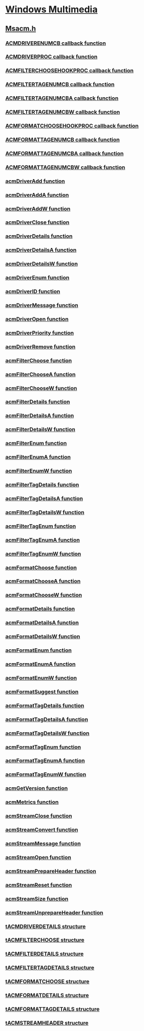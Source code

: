 # [Windows Multimedia](../_multimedia/index.md)
## [Msacm.h](index.md)
### [ACMDRIVERENUMCB callback function](../msacm/nc-msacm-acmdriverenumcb.md)
### [ACMDRIVERPROC callback function](../msacm/nc-msacm-acmdriverproc.md)
### [ACMFILTERCHOOSEHOOKPROC callback function](../msacm/nc-msacm-acmfilterchoosehookproc.md)
### [ACMFILTERTAGENUMCB callback function](../msacm/nc-msacm-acmfiltertagenumcb.md)
### [ACMFILTERTAGENUMCBA callback function](../msacm/nc-msacm-acmfiltertagenumcba.md)
### [ACMFILTERTAGENUMCBW callback function](../msacm/nc-msacm-acmfiltertagenumcbw.md)
### [ACMFORMATCHOOSEHOOKPROC callback function](../msacm/nc-msacm-acmformatchoosehookproc.md)
### [ACMFORMATTAGENUMCB callback function](../msacm/nc-msacm-acmformattagenumcb.md)
### [ACMFORMATTAGENUMCBA callback function](../msacm/nc-msacm-acmformattagenumcba.md)
### [ACMFORMATTAGENUMCBW callback function](../msacm/nc-msacm-acmformattagenumcbw.md)
### [acmDriverAdd function](../msacm/nf-msacm-acmdriveradd.md)
### [acmDriverAddA function](../msacm/nf-msacm-acmdriveradda.md)
### [acmDriverAddW function](../msacm/nf-msacm-acmdriveraddw.md)
### [acmDriverClose function](../msacm/nf-msacm-acmdriverclose.md)
### [acmDriverDetails function](../msacm/nf-msacm-acmdriverdetails.md)
### [acmDriverDetailsA function](../msacm/nf-msacm-acmdriverdetailsa.md)
### [acmDriverDetailsW function](../msacm/nf-msacm-acmdriverdetailsw.md)
### [acmDriverEnum function](../msacm/nf-msacm-acmdriverenum.md)
### [acmDriverID function](../msacm/nf-msacm-acmdriverid.md)
### [acmDriverMessage function](../msacm/nf-msacm-acmdrivermessage.md)
### [acmDriverOpen function](../msacm/nf-msacm-acmdriveropen.md)
### [acmDriverPriority function](../msacm/nf-msacm-acmdriverpriority.md)
### [acmDriverRemove function](../msacm/nf-msacm-acmdriverremove.md)
### [acmFilterChoose function](../msacm/nf-msacm-acmfilterchoose.md)
### [acmFilterChooseA function](../msacm/nf-msacm-acmfilterchoosea.md)
### [acmFilterChooseW function](../msacm/nf-msacm-acmfilterchoosew.md)
### [acmFilterDetails function](../msacm/nf-msacm-acmfilterdetails.md)
### [acmFilterDetailsA function](../msacm/nf-msacm-acmfilterdetailsa.md)
### [acmFilterDetailsW function](../msacm/nf-msacm-acmfilterdetailsw.md)
### [acmFilterEnum function](../msacm/nf-msacm-acmfilterenum.md)
### [acmFilterEnumA function](../msacm/nf-msacm-acmfilterenuma.md)
### [acmFilterEnumW function](../msacm/nf-msacm-acmfilterenumw.md)
### [acmFilterTagDetails function](../msacm/nf-msacm-acmfiltertagdetails.md)
### [acmFilterTagDetailsA function](../msacm/nf-msacm-acmfiltertagdetailsa.md)
### [acmFilterTagDetailsW function](../msacm/nf-msacm-acmfiltertagdetailsw.md)
### [acmFilterTagEnum function](../msacm/nf-msacm-acmfiltertagenum.md)
### [acmFilterTagEnumA function](../msacm/nf-msacm-acmfiltertagenuma.md)
### [acmFilterTagEnumW function](../msacm/nf-msacm-acmfiltertagenumw.md)
### [acmFormatChoose function](../msacm/nf-msacm-acmformatchoose.md)
### [acmFormatChooseA function](../msacm/nf-msacm-acmformatchoosea.md)
### [acmFormatChooseW function](../msacm/nf-msacm-acmformatchoosew.md)
### [acmFormatDetails function](../msacm/nf-msacm-acmformatdetails.md)
### [acmFormatDetailsA function](../msacm/nf-msacm-acmformatdetailsa.md)
### [acmFormatDetailsW function](../msacm/nf-msacm-acmformatdetailsw.md)
### [acmFormatEnum function](../msacm/nf-msacm-acmformatenum.md)
### [acmFormatEnumA function](../msacm/nf-msacm-acmformatenuma.md)
### [acmFormatEnumW function](../msacm/nf-msacm-acmformatenumw.md)
### [acmFormatSuggest function](../msacm/nf-msacm-acmformatsuggest.md)
### [acmFormatTagDetails function](../msacm/nf-msacm-acmformattagdetails.md)
### [acmFormatTagDetailsA function](../msacm/nf-msacm-acmformattagdetailsa.md)
### [acmFormatTagDetailsW function](../msacm/nf-msacm-acmformattagdetailsw.md)
### [acmFormatTagEnum function](../msacm/nf-msacm-acmformattagenum.md)
### [acmFormatTagEnumA function](../msacm/nf-msacm-acmformattagenuma.md)
### [acmFormatTagEnumW function](../msacm/nf-msacm-acmformattagenumw.md)
### [acmGetVersion function](../msacm/nf-msacm-acmgetversion.md)
### [acmMetrics function](../msacm/nf-msacm-acmmetrics.md)
### [acmStreamClose function](../msacm/nf-msacm-acmstreamclose.md)
### [acmStreamConvert function](../msacm/nf-msacm-acmstreamconvert.md)
### [acmStreamMessage function](../msacm/nf-msacm-acmstreammessage.md)
### [acmStreamOpen function](../msacm/nf-msacm-acmstreamopen.md)
### [acmStreamPrepareHeader function](../msacm/nf-msacm-acmstreamprepareheader.md)
### [acmStreamReset function](../msacm/nf-msacm-acmstreamreset.md)
### [acmStreamSize function](../msacm/nf-msacm-acmstreamsize.md)
### [acmStreamUnprepareHeader function](../msacm/nf-msacm-acmstreamunprepareheader.md)
### [tACMDRIVERDETAILS structure](../msacm/ns-msacm-tacmdriverdetails.md)
### [tACMFILTERCHOOSE structure](../msacm/ns-msacm-tacmfilterchoose.md)
### [tACMFILTERDETAILS structure](../msacm/ns-msacm-tacmfilterdetails.md)
### [tACMFILTERTAGDETAILS structure](../msacm/ns-msacm-tacmfiltertagdetails.md)
### [tACMFORMATCHOOSE structure](../msacm/ns-msacm-tacmformatchoose.md)
### [tACMFORMATDETAILS structure](../msacm/ns-msacm-tacmformatdetails.md)
### [tACMFORMATTAGDETAILS structure](../msacm/ns-msacm-tacmformattagdetails.md)
### [tACMSTREAMHEADER structure](../msacm/ns-msacm-tacmstreamheader.md)
